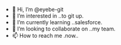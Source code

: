 - 👋 Hi, I’m @eyebe-git
- 👀 I’m interested in ..to git up.
- 🌱 I’m currently learning ..salesforce.
- 💞️ I’m looking to collaborate on ..my team.
- 📫 How to reach me .now..

<!---
eyebe-git/eyebe-git is a ✨ special ✨ repository because its `README.md` (this file) appears on your GitHub profile.
You can click the Preview link to take a look at your changes.
--->
